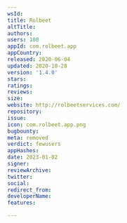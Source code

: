 ```yaml
---
wsId: 
title: Rolbeet
altTitle: 
authors: 
users: 100
appId: com.rolbeet.app
appCountry: 
released: 2020-06-04
updated: 2020-10-28
version: '1.4.0'
stars: 
ratings: 
reviews: 
size: 
website: http://rolbeetservices.com/
repository: 
issue: 
icon: com.rolbeet.app.png
bugbounty: 
meta: removed
verdict: fewusers
appHashes: 
date: 2023-01-02
signer: 
reviewArchive: 
twitter: 
social: 
redirect_from: 
developerName: 
features: 

---
```


